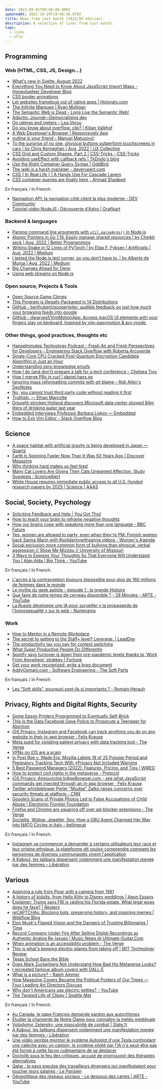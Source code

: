 ```yaml
---
date: 2022-09-01T00:00:00.000Z
updatedAt: 2022-10-29T19:48:36.878Z
title: News from last month (2022/09 edition)
description: A selection of links from last month.
tags:
  - links
  - nflm
---
```


## Programming

### Web (HTML, CSS, JS, Design...)

- [What's new in Svelte: August 2022](https://svelte.dev/blog/whats-new-in-svelte-august-2022) <!-- TAGS: 2022-08,dev,web -->
- [Everything You Need to Know About JavaScript Import Maps - Honeybadger Developer Blog](https://www.honeybadger.io/blog/import-maps/) <!-- TAGS: 2022-08,dev,web -->
- [CSS border animations](https://web.dev/css-border-animations/) <!-- TAGS: 2022-08,css,dev,web -->
- [Let websites framebust out of native apps | Holovaty.com](https://www.holovaty.com/writing/framebust-native-apps/) <!-- TAGS: 2022-08,dev,web -->
- [The Infinite Marquee | Ryan Mulligan](https://ryanmulligan.dev/blog/css-marquee/) <!-- TAGS: 2022-08,dev,web -->
- [The Semantic Web is Dead - Long Live the Semantic Web!](https://github.com/GavinMendelGleason/blog/blob/main/entries/semantic_future.md) <!-- TAGS: 2022-08,dev,web -->
- [Adactio: Journal—Democratising dev](https://adactio.com/journal/19356) <!-- TAGS: 2022-08,dev,web -->
- [On ratings and meters – Lea Verou](https://lea.verou.me/2022/08/on-ratings-and-meters/) <!-- TAGS: 2022-08,dev,web -->
- [Do you know about overflow: clip? | Kilian Valkhof](https://kilianvalkhof.com/2022/css-html/do-you-know-about-overflow-clip/) <!-- TAGS: 2022-08,dev,web -->
- [A Web Developer's Browser | Responsively App](https://responsively.app/) <!-- TAGS: 2022-08,dev,web -->
- [outline is your friend - Manuel Matuzović](https://www.matuzo.at/blog/2022/focus-outline/) <!-- TAGS: 2022-08,css,dev,web -->
- [To the surprise of no one, physical buttons outperform touchscreens in cars | by Chris Kernaghan | Aug, 2022 | UX Collective](https://uxdesign.cc/to-the-surprise-of-no-one-physical-buttons-outperform-touchscreens-in-cars-bcd360f7becf) <!-- TAGS: 2022-08,design,dev,web -->
- [CSS Grid and Custom Shapes, Part 2 | CSS-Tricks - CSS-Tricks](https://css-tricks.com/css-grid-and-custom-shapes-part-2/) <!-- TAGS: 2022-08,css,dev,web -->
- [Avoiding useEffect with callback refs | TkDodo's blog](https://tkdodo.eu/blog/avoiding-use-effect-with-callback-refs) <!-- TAGS: 2022-08,dev,web -->
- [Use the Right Container Query Syntax | OddBird](https://www.oddbird.net/2022/08/18/cq-syntax/) <!-- TAGS: 2022-08,css,dev,web -->
- [The web is a harsh manager - daverupert.com](https://daverupert.com/2022/08/web-is-a-harsh-manager/) <!-- TAGS: 2022-08,dev,web -->
- [CSS { In Real Life } | A Handy Use For Cascade Layers](https://css-irl.info/a-handy-use-for-cascade-layers/) <!-- TAGS: 2022-08,css,dev,web -->
- [CSS container queries are finally here - Ahmad Shadeed](https://ishadeed.com/article/container-queries-are-finally-here/) <!-- TAGS: 2022-08,css,dev,web -->

En français / In French:

- [Navigation API: la navigation côté client la plus moderne - DEV Community](https://dev.to/this-is-learning/navigation-api-la-navigation-cote-client-la-plus-moderne-33po) <!-- TAGS: 2022-08,dev,fr,web -->
- [Tutoriel vidéo NodeJS : Découverte d'Astro | Grafikart](https://grafikart.fr/tutoriels/astro-site-builder-2041) <!-- TAGS: 2022-08,dev,fr,web -->

### Backend & languages

- [Parsing command line arguments with `util.parseArgs()` in Node.js](https://2ality.com/2022/08/node-util-parseargs.html) <!-- TAGS: 2022-08,backend,dev -->
- [Atomic Pointers in Go 1.19. Easily manage shared resources | by Cheikh seck | Aug, 2022 | Better Programming](https://betterprogramming.pub/atomic-pointers-in-go-1-19-cad312f82d5b) <!-- TAGS: 2022-08,backend,dev -->
- [Writing Snake in 12 Lines of PyTorch | by Elias F. Fyksen | Artificialis | Aug, 2022 | Medium](https://medium.com/artificialis/writing-snake-in-12-lines-of-pytorch-f7b21ce42a66) <!-- TAGS: 2022-08,backend,dev,python -->
- [I tested the Node.js test runner, so you don’t have to. | by Alberto de Murga | Aug, 2022 | Medium](https://threkk.medium.com/i-tested-the-node-js-test-runner-so-you-dont-have-to-958b11db46ef) <!-- TAGS: 2022-08,backend,dev,nodejs -->
- [Big Changes Ahead for Deno](https://deno.com/blog/changes) <!-- TAGS: 2022-08,backend,dev,nodejs -->
- [Using web streams on Node.js](https://2ality.com/2022/06/web-streams-nodejs.html) <!-- TAGS: 2022-08,backend,dev -->

### Open source, Projects & Tools

- [Open Source Game Clones](https://osgameclones.com/) <!-- TAGS: 2022-08,games,opensource -->
- [This Program is Illegally Packaged in 14 Distributions](https://artemis.sh/2022/08/21/this-program-is-illegally-packaged-in-14-distributions.html) <!-- TAGS: 2022-08,opensource -->
- [GitHub - berthubert/googerteller: audible feedback on just how much your browsing feeds into google](https://github.com/berthubert/googerteller) <!-- TAGS: 2022-08,opensource -->
- [GitHub - dwarvesf/VimMotionApp: Access macOS UI elements with your fingers stay on keyboard. Inspired by vim-easymotion & avy-mode.](https://github.com/dwarvesf/VimMotionApp) <!-- TAGS: 2022-08,opensource -->

### Other things, good practices, thoughts etc

- [Hanselminutes Technology Podcast - Fresh Air and Fresh Perspectives for Developers - Engineering Stack Overflow with Roberta Arcoverde](https://hanselminutes.com/847/engineering-stack-overflow-with-roberta-arcoverde) <!-- TAGS: 2022-08,dev,various -->
- [Single-Core CPU Cracked Post-Quantum Encryption Candidate Algorithm in Just an Hour](https://thehackernews.com/2022/08/single-core-cpu-cracked-post-quantum.html?m=1) <!-- TAGS: 2022-08,dev,various -->
- [Understanding zero-knowledge proofs](https://avestura.dev/blog/zero-knowledge-proofs) <!-- TAGS: 2022-08,dev,various -->
- [How I do (and don’t) prepare a talk for a tech conference – Chelsea Troy](https://chelseatroy.com/2022/08/03/how-i-do-and-dont-prepare-a-talk-for-a-technical-conference/) <!-- TAGS: 2022-08,dev,various -->
- [How I merge PRs in curl | daniel.haxx.se](https://daniel.haxx.se/blog/2022/08/08/how-i-merge-prs-in-curl/) <!-- TAGS: 2022-08,dev,various -->
- [Ignoring mass reformatting commits with git blame – Rob Allen's DevNotes](https://akrabat.com/ignoring-revisions-with-git-blame/) <!-- TAGS: 2022-08,dev,various -->
- [No, you cannot trust third party code without reading it first](https://unixsheikh.com/articles/no-you-cannot-trust-third-party-code-without-reading-it-first.html) <!-- TAGS: 2022-08,dev,various -->
- [Truthish. — Ethan Marcotte](https://ethanmarcotte.com/wrote/truthish/) <!-- TAGS: 2022-08,dev,various -->
- [Drought-stricken Holland discovers Microsoft data center slurped 84m liters of drinking water last year](https://www.datacenterdynamics.com/en/news/drought-stricken-holland-discovers-microsoft-data-center-slurped-84m-liters-of-drinking-water-last-year/) <!-- TAGS: 2022-08,dev,various -->
- [Embedded Interviews Professor Barbara Liskov — Embedded](https://embedded.fm/episodes/316-repeat) <!-- TAGS: 2022-08,dev,various -->
- [How to Exit Vim Editor - Stack Overflow Blog](https://stackoverflow.blog/2017/05/23/stack-overflow-helping-one-million-developers-exit-vim/) <!-- TAGS: 2022-08,dev,various -->

## Science

- [A space habitat with artificial gravity is being developed in Japan — Quartz](https://qz.com/2186038/a-space-habitat-with-artificial-gravity-is-being-developed-in-japan/) <!-- TAGS: 2022-08,science -->
- [Earth Is Spinning Faster Now Than It Was 50 Years Ago | Discover Magazine](https://www.discovermagazine.com/the-sciences/earth-is-spinning-faster-now-than-it-was-50-years-ago) <!-- TAGS: 2022-08,science -->
- [Why thinking hard makes us feel tired](https://www.nature.com/articles/d41586-022-02161-5) <!-- TAGS: 2022-08,science -->
- [Many Cat Lovers Are Giving Their Cats Unwanted Affection, Study Suggests : ScienceAlert](https://www.sciencealert.com/many-cat-lovers-are-giving-their-cats-unwanted-affection-study-suggests) <!-- TAGS: 2022-08,science -->
- [White House requires immediate public access to all U.S.-funded research papers by 2025 | Science | AAAS](https://www.science.org/content/article/white-house-requires-immediate-public-access-all-u-s--funded-research-papers-2025) <!-- TAGS: 2022-08,science -->

## Social, Society, Psychology

- [Soliciting Feedback and Help | You Got This!](https://yougotthis.io/library/soliciting-feedback-and-help/) <!-- TAGS: 2022-08,social -->
- [How to teach your brain to reframe negative thoughts](https://www.fastcompany.com/90766852/how-to-teach-your-brain-to-reframe-negative-thoughts) <!-- TAGS: 2022-08,social -->
- [How our brains cope with speaking more than one language - BBC Future](https://www.bbc.com/future/article/20220719-how-speaking-other-languages-changes-your-brain) <!-- TAGS: 2022-08,social -->
- [Yes, women are allowed to party, even when they're PM. Finnish women back Sanna Marin with #solidaritywithsanna videos - Women's Agenda](https://womensagenda.com.au/latest/yes-women-are-allowed-to-party-even-when-theyre-pm-finnish-women-back-sanna-marin-with-solidaritywithsanna-videos/) <!-- TAGS: 2022-08,social -->
- [Social exclusion more common form of bullying than physical, verbal aggression // Show Me Mizzou // University of Missouri](https://showme.missouri.edu/2022/social-exclusion-more-common-form-of-bullying-than-physical-verbal-aggression/) <!-- TAGS: 2022-08,social -->
- [3 Ways to Express Your Thoughts So That Everyone Will Understand You | Alan Alda | Big Think - YouTube](https://www.youtube.com/watch?v=rrOnk0JnXW4) <!-- TAGS: 2022-08,social -->

En français / In French:

- [L'accès à la contraception toujours impossible pour plus de 160 millions de femmes dans le monde](https://www.huffingtonpost.fr/life/article/l-acces-a-la-contraception-toujours-impossible-pour-plus-de-160-millions-de-femmes-dans-le-monde_205356.html) <!-- TAGS: 2022-08,fr,social -->
- [Le mythe du geek autiste - épisode 1 : la grande Histoire](https://www.radiofrance.fr/franceinter/podcasts/le-code-a-change/le-mythe-du-geek-autiste-episode-1-la-grande-histoire-6393885) <!-- TAGS: 2022-08,fr,social -->
- [Que faire de notre temps de cerveau disponible ? - 28 Minutes - ARTE - YouTube](https://www.youtube.com/watch?v=F_JuEP5k0dM) <!-- TAGS: 2022-08,fr,psych,social -->
- [La Russie développe une IA pour surveiller « la propagande de l'homosexualité » sur le web - Numerama](https://www.numerama.com/cyberguerre/1084592-la-russie-developpe-une-ia-pour-surveiller-la-propagande-de-lhomosexualite-sur-le-web.html) <!-- TAGS: 2022-08,fr,social -->

### Work

- [How to Mentor in a Remote Workplace](https://hbr.org/2022/03/how-to-mentor-in-a-remote-workplace?tpcc=linkedinnewsletter) <!-- TAGS: 2022-08,work -->
- [The secret to getting to the Staff+ level? Leverage. | LeadDev](https://leaddev.com/career-paths-progression-promotion/secret-getting-staff-level-leverage) <!-- TAGS: 2022-08,work -->
- [The productivity tax you pay for context switching](https://async.twist.com/context-switching/) <!-- TAGS: 2022-08,work -->
- [What Super Productive People Do Differently](https://hbr.org/2020/12/what-super-productive-people-do-differently) <!-- TAGS: 2022-08,work -->
- [Spotify says turnover is down from pre-pandemic levels thanks to 'Work From Anywhere' strategy | Fortune](https://fortune.com/2022/08/02/spotify-allowed-6500-employees-work-from-anywhere-in-world-turnover-rate-dropped-remote-work/) <!-- TAGS: 2022-08,work -->
- [Get your work recognized: write a brag document](https://jvns.ca/blog/brag-documents/) <!-- TAGS: 2022-08,work -->
- [AddyOsmani.com - Software Engineering - The Soft Parts](https://addyosmani.com/blog/software-engineering-soft-parts/) <!-- TAGS: 2022-08,work -->

En français / In French:

- [Les “Soft skills”, pourquoi sont-ils si importants ? - Romain Herault](https://rherault.fr/blog/soft-skills-developpeur) <!-- TAGS: 2022-08,fr,work -->

## Privacy, Rights and Digital Rights, Security

- [Some Epson Printers Programmed to Eventually Self-Brick](https://gizmodo.com/epson-printer-end-of-service-life-error-not-working-dea-1849384045) <!-- TAGS: 2022-08,rights -->
- [This Is the Data Facebook Gave Police to Prosecute a Teenager for Abortion](https://www.vice.com/en/article/n7zevd/this-is-the-data-facebook-gave-police-to-prosecute-a-teenager-for-abortion) <!-- TAGS: 2022-08,rights -->
- [iOS Privacy: Instagram and Facebook can track anything you do on any website in their in-app browser · Felix Krause](https://krausefx.com/blog/ios-privacy-instagram-and-facebook-can-track-anything-you-do-on-any-website-in-their-in-app-browser) <!-- TAGS: 2022-08,rights -->
- [Meta sued for violating patient privacy with data tracking tool - The Verge](https://www.theverge.com/2022/8/2/23288612/meta-hosptials-sued-patient-privacy-facebook-data-hipaa) <!-- TAGS: 2022-08,privacy,rights -->
- [VPNs on iOS are a scam](https://www.michaelhorowitz.com/VPNs.on.iOS.are.scam.php) <!-- TAGS: 2022-08,privacy,rights -->
- [In Post Roe v. Wade Era, Mozilla Labels 18 of 25 Popular Period and Pregnancy Tracking Tech With \*Privacy Not Included Warning](https://foundation.mozilla.org/en/blog/in-post-roe-v-wade-era-mozilla-labels-18-of-25-popular-period-and-pregnancy-tracking-tech-with-privacy-not-included-warning/) <!-- TAGS: 2022-08,privacy,rights -->
- [5 Best Password Managers (2022): Features, Pricing, and Tips | WIRED](https://www.wired.com/story/best-password-managers/) <!-- TAGS: 2022-08,privacy,rights -->
- [How to protect civil rights in the metaverse - Protocol](https://www.protocol.com/policy/metaverse-civil-rights-design) <!-- TAGS: 2022-08,privacy,rights -->
- [iOS Privacy: Announcing InAppBrowser.com - see what JavaScript commands get injected through an in-app browser · Felix Krause](https://krausefx.com/blog/announcing-inappbrowsercom-see-what-javascript-commands-get-executed-in-an-in-app-browser) <!-- TAGS: 2022-08,privacy,rights -->
- [Twitter whistleblower Peiter "Mudge" Zatko raises concerns over security threats at platform - CNN](https://edition.cnn.com/2022/08/23/tech/twitter-whistleblower-peiter-zatko-security/index.html) <!-- TAGS: 2022-08,rights,security -->
- [Google’s Scans of Private Photos Led to False Accusations of Child Abuse | Electronic Frontier Foundation](https://www.eff.org/deeplinks/2022/08/googles-scans-private-photos-led-false-accusations-child-abuse) <!-- TAGS: 2022-08,privacy,rights -->
- [Firefox and Chrome are squaring off over ad-blocker extensions - The Verge](https://www.theverge.com/2022/6/10/23131029/mozilla-ad-blocking-firefox-google-chrome-privacy-manifest-v3-web-request) <!-- TAGS: 2022-08,privacy,rights -->
- [Socialite, Widow, Jeweller, Spy: How a GRU Agent Charmed Her Way Into NATO Circles in Italy - bellingcat](https://www.bellingcat.com/news/2022/08/25/socialite-widow-jeweller-spy-how-a-gru-agent-charmed-her-way-into-nato-circles-in-italy/) <!-- TAGS: 2022-08,rights,security -->

En français / In French:

- [Instagram va commencer à demander à certains utilisateurs leur race et leur origine ethnique, la plateforme dit vouloir comprendre comment les personnes de diverses communautés vivent l'application](https://www.developpez.com/actu/335450/Instagram-va-commencer-a-demander-a-certains-utilisateurs-leur-race-et-leur-origine-ethnique-la-plateforme-dit-vouloir-comprendre-comment-les-personnes-de-diverses-communautes-vivent-l-application/) <!-- TAGS: 2022-08,rights -->
- [A Kaboul, les talibans dispersent violemment une manifestation menée par des femmes – Libération](https://www.liberation.fr/international/asie-pacifique/a-kaboul-les-talibans-dispersent-violemment-une-manifestation-menee-par-des-femmes-20220813_MBQR472QTJGYHNXHYEYMAKBKZQ/) <!-- TAGS: 2022-08,fr,rights,various -->

## Various

- [Applying a rule from Pixar with a camera from 1961](https://news.gregjeanneau.com/pixar-camera-1961/) <!-- TAGS: 2022-08,various -->
- [A history of kidults, from Hello Kitty to Disney weddings | Aeon Essays](https://aeon.co/essays/a-history-of-kidults-from-hello-kitty-to-disney-weddings) <!-- TAGS: 2022-08,various -->
- [Explainer: Trump says FBI is raiding his Florida estate. What legal woes does he face? | Reuters](https://www.reuters.com/world/us/trump-says-fbi-is-raiding-his-florida-estate-what-legal-woes-does-he-face-2022-08-08/) <!-- TAGS: 2022-08,various -->
- [reCAPTCHAs: Blocking bots, preserving history, and inspiring memes | Webflow Blog](https://webflow.com/blog/recaptchas) <!-- TAGS: 2022-08,various -->
- [Elon Musk's Flawed Vision and the Dangers of Trusting Billionaires | Time](https://time.com/6203815/elon-musk-flaws-billionaire-visions/) <!-- TAGS: 2022-08,various -->
- [Record Company Under Fire After Selling Digital Recordings as Authentic Analog Re-Issues | Music News @ Ultimate-Guitar.Com](https://www.ultimate-guitar.com/news/general_music_news/record_company_under_fire_after_selling_digital_recordings_as_authentic_analog_re-issues.html) <!-- TAGS: 2022-08,various -->
- [When animation is an accessibility problem - The Verge](https://www.theverge.com/23191768/animation-accessibility-neurodivergence) <!-- TAGS: 2022-08,various -->
- [This is what's keeping electric planes from taking off | MIT Technology Review](https://www.technologyreview.com/2022/08/17/1058013/electric-planes-taking-off-challenges/) <!-- TAGS: 2022-08,various -->
- [Texas School Bans the Bible](https://www.vice.com/en/article/epzv9j/texas-school-bans-the-bible) <!-- TAGS: 2022-08,various -->
- [Does Mark Zuckerberg Not Understand How Bad His Metaverse Looks?](https://www.forbes.com/sites/paultassi/2022/08/17/does-mark-zuckerberg-not-understand-how-bad-his-metaverse-looks/) <!-- TAGS: 2022-08,various -->
- [I recreated famous album covers with DALL-E](https://lucytalksdata.com/i-receated-famous-album-covers-with-dalle/) <!-- TAGS: 2022-08,various -->
- [What is a picture? – Ralph Ammer](https://ralphammer.com/what-is-a-picture/) <!-- TAGS: 2022-08,various -->
- [How Magazine Covers Became the Political Posters of Our Times — Four Leading Art Directors Discuss](https://eyeondesign.aiga.org/how-magazine-covers-became-political-posters-four-leading-art-directors-discuss/) <!-- TAGS: 2022-08,various -->
- [Why don't Americans use electric kettles? - YouTube](https://www.youtube.com/watch?v=_yMMTVVJI4c&t=1058s) <!-- TAGS: 2022-08,various -->
- [The Twisted Life of Clippy | Seattle Met](https://www.seattlemet.com/news-and-city-life/2022/08/origin-story-of-clippy-the-microsoft-office-assistant) <!-- TAGS: 2022-08,various -->

En français / In French:

- [Au Canada, le pape François demande pardon aux autochtones](https://www.huffingtonpost.fr/international/article/au-canada-le-pape-francois-demande-pardon-aux-autochtones_205803.html) <!-- TAGS: 2022-08,fr,various -->
- [Étudier la charpente de Notre-Dame pour connaître la météo médiévale](https://theconversation.com/etudier-la-charpente-de-notre-dame-pour-connaitre-la-meteo-medievale-184990) <!-- TAGS: 2022-08,fr,various -->
- [Volodymyr Zelensky, une masculinité de combat | Slate.fr](http://www.slate.fr/story/230928/volodymyr-zelensky-masculinite-belliqueuse-guerre-ukraine-achille-brad-pitt-iliade) <!-- TAGS: 2022-08,fr,various -->
- [A Kaboul, les talibans dispersent violemment une manifestation menée par des femmes – Libération](https://www.liberation.fr/international/asie-pacifique/a-kaboul-les-talibans-dispersent-violemment-une-manifestation-menee-par-des-femmes-20220813_MBQR472QTJGYHNXHYEYMAKBKZQ/) <!-- TAGS: 2022-08,fr,rights,various -->
- [Une vidéo semble montrer le système Autopilot d'une Tesla confondant une calèche avec un camion, le système piloté par l'IA n'a peut-être pas été formé à cette façon rudimentaire de se déplacer](https://www.developpez.com/actu/335889/Une-video-semble-montrer-le-systeme-Autopilot-d-une-Tesla-confondant-une-caleche-avec-un-camion-le-systeme-pilote-par-l-IA-n-a-peut-etre-pas-ete-forme-a-cette-facon-rudimentaire-de-se-deplacer/) <!-- TAGS: 2022-08,fr,various -->
- [Doctolib sous le feu des critiques, accusé de promouvoir des thérapies alternatives](https://www.huffingtonpost.fr/life/article/doctolib-sous-le-feu-des-critiques-accuse-de-promouvoir-des-therapies-alternatives_206818.html) <!-- TAGS: 2022-08,fr,various -->
- [Qatar : le pays expulse des travailleurs étrangers qui manifestaient pour toucher leurs salaires - Le Parisien](https://www.leparisien.fr/sports/football/coupe-du-monde/qatar-le-pays-expulse-des-travailleurs-etrangers-qui-manifestaient-pour-toucher-leurs-salaires-22-08-2022-ORINARFE5JCZLJQ3WD4QIOMTKM.php) <!-- TAGS: 2022-08,fr,various -->
- [Géopolitique des réseaux sociaux - Le dessous des cartes | ARTE - YouTube](https://www.youtube.com/watch?v=hWeksJQQRyU) <!-- TAGS: 2022-08,fr,various -->
